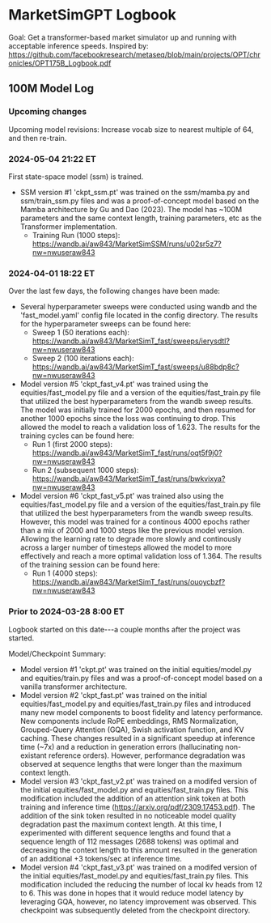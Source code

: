 # MarketSimGPT Logbook
Goal: Get a transformer-based market simulator up and running with acceptable inference speeds.
Inspired by: https://github.com/facebookresearch/metaseq/blob/main/projects/OPT/chronicles/OPT175B_Logbook.pdf


## 100M Model Log

### Upcoming changes
Upcoming model revisions: Increase vocab size to nearest multiple of 64, and then re-train.

### 2024-05-04 21:22 ET
First state-space model (ssm) is trained.

- SSM version #1 'ckpt_ssm.pt' was trained on the ssm/mamba.py and ssm/train_ssm.py files and was a proof-of-concept model based on the Mamba architecture by Gu and Dao (2023). The model has ~100M parameters and the same context length, training parameters, etc as the Transformer implementation.
    - Training Run (1000 steps): https://wandb.ai/aw843/MarketSimSSM/runs/u02sr5z7?nw=nwuseraw843

### 2024-04-01 18:22 ET
Over the last few days, the following changes have been made:

- Several hyperparameter sweeps were conducted using wandb and the 'fast_model.yaml' config file located in the config directory. The results for the hyperparameter sweeps can be found here:
    - Sweep 1 (50 iterations each): https://wandb.ai/aw843/MarketSimT_fast/sweeps/ierysdtl?nw=nwuseraw843
    - Sweep 2 (100 iterations each): https://wandb.ai/aw843/MarketSimT_fast/sweeps/u88bdp8c?nw=nwuseraw843
- Model version #5 'ckpt_fast_v4.pt' was trained using the equities/fast_model.py file and a version of the equities/fast_train.py file that utilized the best hyperparameters from the wandb sweep results. The model was initially trained for 2000 epochs, and then resumed for another 1000 epochs since the loss was continuing to drop. This allowed the model to reach a validation loss of 1.623. The results for the training cycles can be found here:
    - Run 1 (first 2000 steps): https://wandb.ai/aw843/MarketSimT_fast/runs/oqt5f9j0?nw=nwuseraw843
    - Run 2 (subsequent 1000 steps): https://wandb.ai/aw843/MarketSimT_fast/runs/bwkvixya?nw=nwuseraw843
- Model version #6 'ckpt_fast_v5.pt' was trained also using the equities/fast_model.py file and a version of the equities/fast_train.py file that utilized the best hyperparameters from the wandb sweep results. However, this model was trained for a continous 4000 epochs rather than a mix of 2000 and 1000 steps like the previous model version. Allowing the learning rate to degrade more slowly and continously across a larger number of timesteps allowed the model to more effectively and reach a more optimal validation loss of 1.364. The results of the training session can be found here:
    - Run 1 (4000 steps): https://wandb.ai/aw843/MarketSimT_fast/runs/ouoycbzf?nw=nwuseraw843

### Prior to 2024-03-28 8:00 ET
Logbook started on this date---a couple months after the project was started.

Model/Checkpoint Summary:
- Model version #1 'ckpt.pt' was trained on the initial equities/model.py and equities/train.py files and was a proof-of-concept model based on a vanilla transformer architecture.
- Model version #2 'ckpt_fast.pt' was trained on the initial equities/fast_model.py and equities/fast_train.py files and introduced many new model components to boost fidelity and latency performance. New components include RoPE embeddings, RMS Normalization, Grouped-Query Attention (GQA), Swish activation function, and KV caching. These changes resulted in a significant speedup at inference time (~7x) and a reduction in generation errors (hallucinating non-existant reference orders). However, performance degradation was observed at sequence lengths that were longer than the maximum context length.
- Model version #3 'ckpt_fast_v2.pt' was trained on a modifed version of the initial equities/fast_model.py and equities/fast_train.py files. This modification included the addition of an attention sink token at both training and inference time (https://arxiv.org/pdf/2309.17453.pdf). The addition of the sink token resulted in no noticeable model quality degradation past the maximum context length. At this time, I experimented with different sequence lengths and found that a sequence length of 112 messages (2688 tokens) was optimal and decreasing the context length to this amount resulted in the generation of an additional +3 tokens/sec at inference time.
- Model version #4 'ckpt_fast_v3.pt' was trained on a modifed version of the initial equities/fast_model.py and equities/fast_train.py files. This modification included the reducing the number of local kv heads from 12 to 6. This was done in hopes that it would reduce model latency by leveraging GQA, however, no latency improvement was observed. This checkpoint was subsequently deleted from the checkpoint directory.
